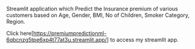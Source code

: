 Streamlit application which Predict the Insurance premium of various customers based on Age, Gender, BMI, No of Children, Smoker Category, Region.

Click here[https://premiumpredictionml-6qbcnzg5tpe6xp4t77at3u.streamlit.app/] to access my streamlit app.


